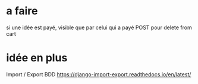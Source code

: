 # a faire
si une idée est payé, visible que par celui qui a payé
POST pour delete from cart

# idée en plus
Import / Export BDD
https://django-import-export.readthedocs.io/en/latest/